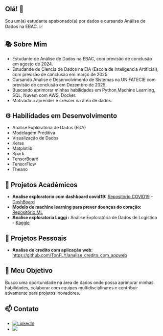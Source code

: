 ## Olá! 👋

Sou um(a) estudante apaixonado(a) por dados e cursando Análise de Dados na EBAC. 📈

## 📚 Sobre Mim

* Estudante de Análise de Dados na EBAC, com previsão de conclusão em agosto de 2024.
* Estudande de Ciencia de Dados na EIA (Escola de Inteligencia Artificial), com previsão de conclusão em março de 2025.
* Cursando Analise e Desenvolvimento de Sistemas na UNIFATECIE com previsão de conclusão em Dezembro de 2025.
* Buscando aprimorar minhas habilidades em Python,Machine Learning, SQL, Nuvem com AWS, Docker.
* Motivado a aprender e crescer na área de dados.

## ⚙️ Habilidades em Desenvolvimento

* Análise Exploratória de Dados (EDA)
* Modelagem Preditiva
* Visualização de Dados
* Keras
* Matplotlib
* Spark
* TensorBoard
* TensorFlow
* Theano


## 🌱 Projetos Acadêmicos
* **Analise exploratorio com dashboard covid19:** [Repositório COVID19](https://github.com/TonFLY/BRAZIL_COVID-19) - [DashBoard](https://lookerstudio.google.com/reporting/09fee03d-e295-42ba-a408-72f7e187a375)
* **Modelo de machine learning para prever doenças do coração:** [Repositório ML](https://github.com/TonFLY/Doencas_do_coracao)
* **Analise exploratoria Loggi :** Análise Exploratória de Dados de Logística - [Kaggle](https://www.kaggle.com/code/marqu3s/loggi)

## 🌱 Projetos Pessoais
* **Analise de credito com aplicação web:** https://github.com/TonFLY/analise_credito_com_appweb

## 🎯 Meu Objetivo

Busco uma oportunidade na área de dados onde possa aprimorar minhas habilidades, colaborar com equipes multidisciplinares e contribuir ativamente para projetos inovadores.

## 📫 Contato

* [![LinkedIn](https://img.shields.io/badge/LinkedIn-0077B5?style=for-the-badge&logo=linkedin&logoColor=white)](https://www.linkedin.com/in/tonfly/)
* <a href="mailto:techwellington.dev@gmail.com"><img src="https://img.shields.io/badge/Gmail-D14836?style=for-the-badge&logo=gmail&logoColor=white" target="_blank"></a>

